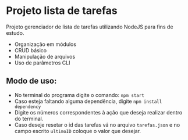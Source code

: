 # Projeto lista de tarefas
 Projeto gerenciador de lista de tarefas utilizando NodeJS para fins de estudo.
   - Organização em módulos
   - CRUD básico
   - Manipulação de arquivos
   - Uso de parâmetros CLI
## Modo de uso:
   - No terminal do programa digite o comando: ```npm start```
   - Caso esteja faltando alguma dependência, digite ```npm install dependency```
   - Digite os números correspondentes à ação que deseja realizar dentro do terminal.
   - Caso deseje resetar o id das tarefas vá no arquivo ```tarefas.json``` e no campo escrito ```ultimoID``` coloque o valor que desejar.

